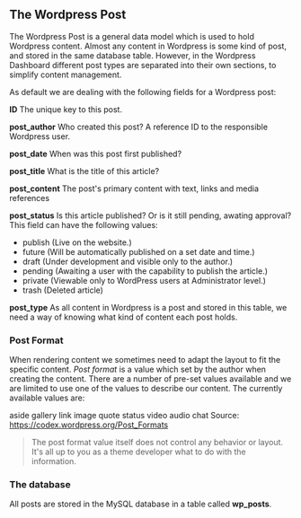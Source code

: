 ## The Wordpress Post
The Wordpress Post is a general data model which is used to hold Wordpress content. Almost any content in Wordpress is some kind of post, and stored in the same database table. However, in the Wordpress Dashboard different post types are separated into their own sections, to simplify content management.

As default we are dealing with the following fields for a Wordpress post:

**ID**
The unique key to this post.

**post_author**
Who created this post? A reference ID to the responsible Wordpress user.

**post_date**
When was this post first published?

**post_title**
What is the title of this article?

**post_content**
The post's primary content with text, links and media references

**post_status**
Is this article published? Or is it still pending, awating approval? This field can have the following values:

- publish (Live on the website.)
- future (Will be automatically published on a set date and time.)
- draft (Under development and visible only to the author.)
- pending (Awaiting a user with the capability to publish the article.)
- private (Viewable only to WordPress users at Administrator level.)
- trash (Deleted article)

**post_type**
As all content in Wordpress is a post and stored in this table, we need a way of knowing what kind of content each post holds. 

### Post Format
When rendering content we sometimes need to adapt the layout to fit the specific content. *Post format* is a value which set by the author when creating the content. There are a number of pre-set values available and we are limited to use one of the values to describe our content. The currently available values are:

aside
gallery
link
image
quote
status
video
audio
chat
Source: https://codex.wordpress.org/Post_Formats

> The post format value itself does not control any behavior or layout. It's all up to you as a theme developer what to do with the information.

### The database
All posts are stored in the MySQL database in a table called **wp_posts**.
